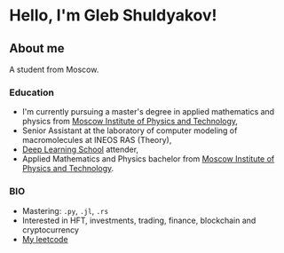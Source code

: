 # Hello, I'm Gleb Shuldyakov!

## About me

A student from Moscow. 

### Education

- I'm currently pursuing a master's degree in applied mathematics and physics from [Moscow Institute of Physics and Technology](https://mipt.ru/english/),
- Senior Assistant at the laboratory of computer modeling of macromolecules at INEOS RAS (Theory),
- [Deep Learning School](https://en.dlschool.org/) attender,
- Applied Mathematics and Physics bachelor from [Moscow Institute of Physics and Technology](https://mipt.ru/english/).


### BIO

- Mastering: `.py`, `.jl`, `.rs`
- Interested in HFT, investments, trading, finance, blockchain and cryptocurrency
- [My leetcode](https://leetcode.com/sirion34/) 


<!--
**sirion34/sirion34** is a ✨ _special_ ✨ repository because its `README.md` (this file) appears on your GitHub profile.

Here are some ideas to get you started:
###📚 Looking for my CV? E-Mail me!
- I love sport! 💪
- 🔭 I’m currently working on ...
- 🌱 I’m currently learning ...
- 👯 I’m looking to collaborate on ...
- 🤔 I’m looking for help with ...
- 💬 Ask me about ...
- 📫 How to reach me: ...
- 😄 Pronouns: ...
- ⚡ Fun fact: ...
-->
